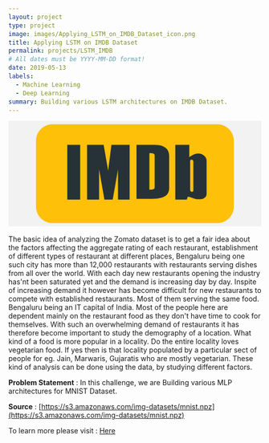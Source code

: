 ```yaml
---
layout: project
type: project
image: images/Applying_LSTM_on_IMDB_Dataset_icon.png
title: Applying LSTM on IMDB Dataset
permalink: projects/LSTM_IMDB
# All dates must be YYYY-MM-DD format!
date: 2019-05-13
labels:
  - Machine Learning
  - Deep Learning
summary: Building various LSTM architectures on IMDB Dataset.
---
```


<img class="ui image" src="../images/Applying_LSTM_on_IMDB_Dataset_Banner.png">

The basic idea of analyzing the Zomato dataset is to get a fair idea about the factors affecting the aggregate rating of each restaurant, establishment of different types of restaurant at different places, Bengaluru being one such city has more than 12,000 restaurants with restaurants serving dishes from all over the world. With each day new restaurants opening the industry has'nt been saturated yet and the demand is increasing day by day. Inspite of increasing demand it however has become difficult for new restaurants to compete with established restaurants. Most of them serving the same food. Bengaluru being an IT capital of India. Most of the people here are dependent mainly on the restaurant food as they don't have time to cook for themselves. With such an overwhelming demand of restaurants it has therefore become important to study the demography of a location. What kind of a food is more popular in a locality. Do the entire locality loves vegetarian food. If yes then is that locality populated by a particular sect of people for eg. Jain, Marwaris, Gujaratis who are mostly vegetarian. These kind of analysis can be done using the data, by studying different factors.

<b>Problem Statement</b> : In this challenge, we are Building various MLP architectures for MNIST Dataset.

<b>Source</b> : [https://s3.amazonaws.com/img-datasets/mnist.npz](https://s3.amazonaws.com/img-datasets/mnist.npz)

To learn more please visit : [Here](https://github.com/Souravban/Building-Various-MLP-Architectures-on-MNIST)
